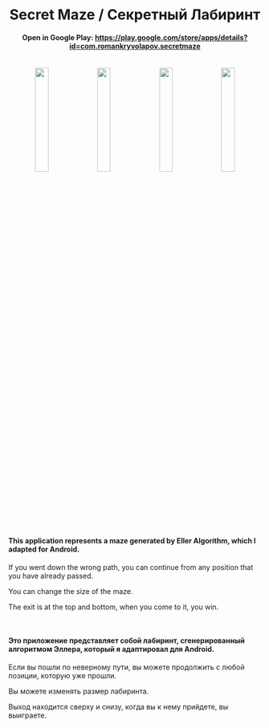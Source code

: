 <div align="center"><h1>Secret Maze / Секретный Лабиринт</h1></div>
<div align="center"><h4>Open in Google Play: <a href="https://play.google.com/store/apps/details?id=com.romankryvolapov.secretmaze" target="_blank">https://play.google.com/store/apps/details?id=com.romankryvolapov.secretmaze</a></h4></div>
<br>
<div align="center">
<img src="https://github.com/RomanKryvolapov/Java-and-Android/blob/master/2017%20-%20game%20Labyrinth%20-%20Android/Screenshot_1.jpg" width="23%" />&nbsp;&nbsp;<img src="https://github.com/RomanKryvolapov/Java-and-Android/blob/master/2017%20-%20game%20Labyrinth%20-%20Android/Screenshot_2.jpg" width="23%" />&nbsp;&nbsp;<img src="https://github.com/RomanKryvolapov/Java-and-Android/blob/master/2017%20-%20game%20Labyrinth%20-%20Android/Screenshot_3.jpg" width="23%" />&nbsp;&nbsp;<img src="https://github.com/RomanKryvolapov/Java-and-Android/blob/master/2017%20-%20game%20Labyrinth%20-%20Android/Screenshot_4.jpg" width="23%" /></div>
<br>

<h4>This application represents a maze generated by Eller Algorithm, which I adapted for Android.</h4>
<p>If you went down the wrong path, you can continue from any position that you have already passed.</p>
<p>You can change the size of the maze.</p>
<p>The exit is at the top and bottom, when you come to it, you win.</p>
<br>
<h4>Это приложение представляет собой лабиринт, сгенерированный алгоритмом Эллера, который я адаптировал для Android.</h4>
<p>Если вы пошли по неверному пути, вы можете продолжить с любой позиции, которую уже прошли.</p>
<p>Вы можете изменять размер лабиринта.</p>
<p>Выход находится сверху и снизу, когда вы к нему прийдете, вы выиграете.</p>